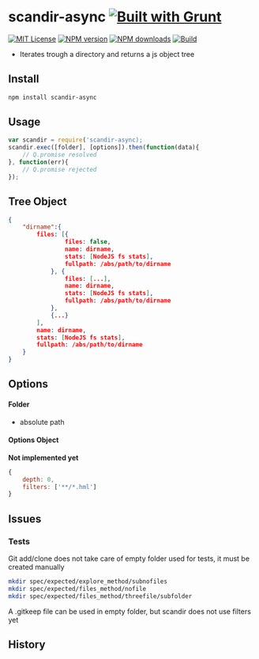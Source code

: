 # scandir-async [![Built with Grunt][grunt-img]](http://gruntjs.com/)

[![MIT License][license-img]][license-url] [![NPM version][npm-version-img]][npm-url] [![NPM downloads][npm-downloads-img]][npm-url] [![Build][travis-img]][travis-url]

* Iterates trough a directory and returns a js object tree

## Install

```bash
npm install scandir-async
```

## Usage

```javascript
var scandir = require('scandir-async);
scandir.exec([folder], [options]).then(function(data){
    // Q.promise resolved
}, function(err){
    // Q.promise rejected
});
```

## Tree Object

```json
{
    "dirname":{
        files: [{
                files: false,
                name: dirname,
                stats: [NodeJS fs stats],
                fullpath: /abs/path/to/dirname
            }, {
                files: [...],
                name: dirname,
                stats: [NodeJS fs stats],
                fullpath: /abs/path/to/dirname
            },
            {...}
        ],
        name: dirname,
        stats: [NodeJS fs stats],
        fullpath: /abs/path/to/dirname
    }
}
```

## Options

#### Folder

- absolute path

#### Options Object

**Not implemented yet**
```javascript
{
    depth: 0,
    filters: ['**/*.hml']
}
```

## Issues

### Tests

Git add/clone does not take care of empty folder used for tests, it must be created manually

```bash
mkdir spec/expected/explore_method/subnofiles
mkdir spec/expected/files_method/nofile
mkdir spec/expected/files_method/threefile/subfolder
```

A .gitkeep file can be used in empty folder, but scandir does not use filters yet

## History

[grunt-img]: https://cdn.gruntjs.com/builtwith.png
[license-img]: http://img.shields.io/badge/license-MIT-blue.svg?style=flat-square
[license-url]: LICENSE-MIT

[coverall-url]: https://coveralls.io/r/sixertoy/scandir-async
[coverall-img]: https://img.shields.io/coveralls/sixertoy/scandir-async.svg?style=flat-square

[travis-url]: https://travis-ci.org/sixertoy/scandir-async
[travis-img]: http://img.shields.io/travis/sixertoy/scandir-async.svg?style=flat-square

[npm-url]: https://npmjs.org/package/generator-gruntproject
[npm-version-img]: http://img.shields.io/npm/v/scandir-async.svg?style=flat-square
[npm-downloads-img]: http://img.shields.io/npm/dm/scandir-async.svg?style=flat-square
